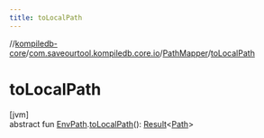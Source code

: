 ```yaml
---
title: toLocalPath
---
```

//[kompiledb-core](../../../index.html)/[com.saveourtool.kompiledb.core.io](../index.html)/[PathMapper](index.html)/[toLocalPath](to-local-path.html)



# toLocalPath



[jvm]\
abstract fun [EnvPath](../../com.saveourtool.kompiledb.core/-env-path/index.html).[toLocalPath](to-local-path.html)(): [Result](https://kotlinlang.org/api/latest/jvm/stdlib/kotlin/-result/index.html)&lt;[Path](https://docs.oracle.com/javase/8/docs/api/java/nio/file/Path.html)&gt;




